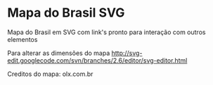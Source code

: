 Mapa do Brasil SVG
==================

Mapa do Brasil em SVG com link's pronto para interação com outros elementos

Para alterar as dimensões do mapa http://svg-edit.googlecode.com/svn/branches/2.6/editor/svg-editor.html

Creditos do mapa: olx.com.br
